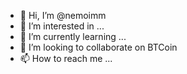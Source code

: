 - 👋 Hi, I’m @nemoimm
- 👀 I’m interested in ...
- 🌱 I’m currently learning ...
- 💞️ I’m looking to collaborate on BTCoin
- 📫 How to reach me ...

<!---
nemoimm/nemoimm is a ✨ special ✨ repository because its `README.md` (this file) appears on your GitHub profile.
You can click the Preview link to take a look at your changes.
--->
